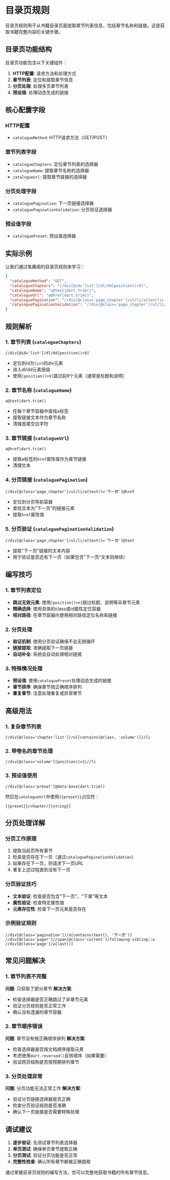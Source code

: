 # 目录页规则

目录页规则用于从书籍目录页面提取章节列表信息，包括章节名称和链接。这是获取书籍完整内容的关键步骤。

## 目录页功能结构

目录页功能包含以下关键组件：

1. **HTTP配置**: 请求方法和处理方式
2. **章节列表**: 定位和提取章节信息
3. **分页处理**: 处理多页章节列表
4. **预设值**: 处理动态生成的链接

## 核心配置字段

### HTTP配置
- `catalogueMethod`: HTTP请求方法（GET/POST）

### 章节列表字段
- `catalogueChapters`: 定位章节列表的选择器
- `catalogueName`: 提取章节名称的选择器
- `catalogueUrl`: 提取章节链接的选择器

### 分页处理字段
- `cataloguePagination`: 下一页链接选择器
- `cataloguePaginationValidation`: 分页验证选择器

### 预设值字段
- `cataloguePreset`: 预设值选择器

## 实际示例

让我们通过笔趣阁的目录页规则来学习：

```json
{
  "catalogueMethod": "GET",
  "catalogueChapters": "//div[@id='list']/dl/dd[position()>9]",
  "catalogueName": "a@text|dart.trim()",
  "catalogueUrl": "a@href|dart.trim()",
  "cataloguePagination": "//div[@class='page_chapter']/ul/li/a[text()='下一页']@href",
  "cataloguePaginationValidation": "//div[@class='page_chapter']/ul/li/a[text()='下一页']@text"
}
```

## 规则解析

### 1. 章节列表 (`catalogueChapters`)
```xpath
//div[@id='list']/dl/dd[position()>9]
```
- 定位到id为`list`的div元素
- 进入dl/dd元素层级
- 使用`[position()>9]`跳过前9个元素（通常是标题和说明）

### 2. 章节名称 (`catalogueName`)
```xpath
a@text|dart.trim()
```
- 在每个章节容器中查找a标签
- 提取链接文本作为章节名称
- 清理首尾空白字符

### 3. 章节链接 (`catalogueUrl`)
```xpath
a@href|dart.trim()
```
- 提取a标签的`href`属性值作为章节链接
- 清理文本

### 4. 分页链接 (`cataloguePagination`)
```xpath
//div[@class='page_chapter']/ul/li/a[text()='下一页']@href
```
- 定位到分页导航容器
- 查找文本为"下一页"的链接元素
- 提取`href`属性值

### 5. 分页验证 (`cataloguePaginationValidation`)
```xpath
//div[@class='page_chapter']/ul/li/a[text()='下一页']@text
```
- 提取"下一页"链接的文本内容
- 用于验证是否还有下一页（如果包含"下一页"文本则继续）

## 编写技巧

### 1. 章节列表定位
- **跳过无效元素**: 使用`[position()>n]`跳过标题、说明等非章节元素
- **精确选择**: 使用具体的class或id属性定位容器
- **相对路径**: 在章节容器内使用相对路径定位名称和链接

### 2. 分页处理
- **验证机制**: 使用分页验证确保不会无限循环
- **链接提取**: 准确提取下一页链接
- **自动补全**: 系统会自动处理相对链接

### 3. 特殊情况处理
- **预设值**: 使用`cataloguePreset`处理动态生成的链接
- **章节排序**: 确保章节按正确顺序排列
- **重复章节**: 注意处理重复或异常章节

## 高级用法

### 1. 复杂章节列表
```xpath
//div[@class='chapter-list']//ul[contains(@class, 'volume')]//li
```

### 2. 带卷名的章节处理
```xpath
//div[@class='volume'][position()>1]//li
```

### 3. 预设值使用
```xpath
//div[@class='preset']@data-base|dart.trim()
```
然后在`catalogueUrl`中使用`{{preset}}`占位符：
```xpath
{{preset}}/chapter/{{string}}
```

## 分页处理详解

### 分页工作原理
1. 提取当前页所有章节
2. 检查是否存在下一页（通过`cataloguePaginationValidation`）
3. 如果存在下一页，则请求下一页URL
4. 重复上述过程直到没有下一页

### 分页验证技巧
- **文本验证**: 检查是否包含"下一页"、"下章"等文本
- **属性验证**: 检查特定属性值
- **元素存在性**: 检查下一页元素是否存在

### 示例验证规则
```xpath
//div[@class='pagination']//a[contains(text(), '下一页')]
//div[@class='pager']//span[@class='current']/following-sibling::a
//div[@class='page']/a[last()]
```

## 常见问题解决

### 1. 章节列表不完整
**问题**: 只获取了部分章节
**解决方案**:
- 检查选择器是否正确跳过了非章节元素
- 验证分页规则是否正常工作
- 确认没有遗漏的章节容器

### 2. 章节顺序错误
**问题**: 章节没有按正确顺序排列
**解决方案**:
- 检查选择器是否按文档顺序提取元素
- 考虑使用`dart.reversed()`反转顺序（如果需要）
- 验证网页结构是否按预期排列章节

### 3. 分页处理异常
**问题**: 分页功能无法正常工作
**解决方案**:
- 验证分页链接选择器是否正确
- 检查分页验证规则是否准确
- 确认下一页链接是否需要特殊处理

## 调试建议

1. **逐步验证**: 先测试章节列表选择器
2. **单页测试**: 确保单页章节提取正确
3. **分页测试**: 验证分页功能是否正常
4. **完整性检查**: 确认所有章节都被正确提取

通过掌握目录页规则的编写方法，您可以完整地获取书籍的所有章节信息。